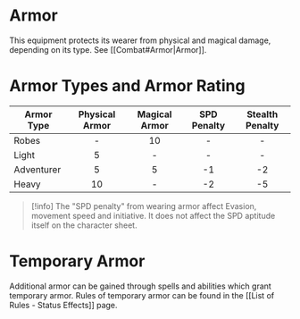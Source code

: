 # Armor
This equipment protects its wearer from physical and magical damage, depending on its type. See [[Combat#Armor|Armor]].

# Armor Types and Armor Rating
Armor Type | Physical Armor | Magical Armor | SPD Penalty | Stealth Penalty
--- | :---: | :---: | :---: | :---: 
Robes      |       -        |      10       |  -  |    -    |
Light      |       5        |       -       |  -  |    -    |
Adventurer |       5        |       5       | -1  |   -2    |
Heavy      |      10        |       -       | -2  |   -5    |


> [!info]
 The "SPD penalty" from wearing armor affect Evasion, movement speed and initiative. It does not affect the SPD aptitude itself on the character sheet.

# Temporary Armor
Additional armor can be gained through spells and abilities which grant temporary armor. Rules of temporary armor can be found in the [[List of Rules - Status Effects]] page.